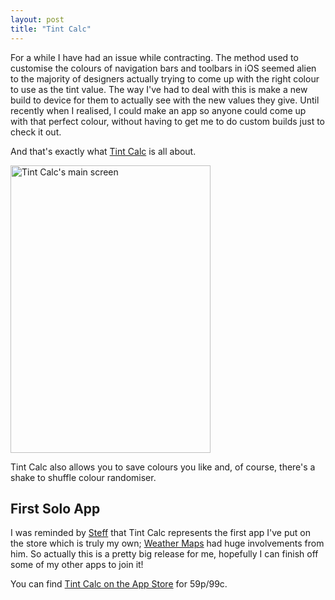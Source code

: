 ```yaml
---
layout: post
title: "Tint Calc"
---
```


For a while I have had an issue while contracting. The method used to customise the colours of navigation bars and toolbars in iOS seemed alien to the majority of designers actually trying to come up with the right colour to use as the tint value. The way I've had to deal with this is make a new build to device for them to actually see with the new values they give. Until recently when I realised, I could make an app so anyone could come up with that perfect colour, without having to get me to do custom builds just to check it out.

And that's exactly what [Tint Calc](http://dnl.tl/tintcalcapp) is all about.

<img class=" aligncenter" src="/images/tint-calc/1.0.png" alt="Tint Calc's main screen" width="320" height="460" />

Tint Calc also allows you to save colours you like and, of course, there's a shake to shuffle colour randomiser.

First Solo App
--------------

I was reminded by [Steff](http://steff.me) that Tint Calc represents the first app I've put on the store which is truly my own; [Weather Maps](http://www.weathermapsapp.com/) had huge involvements from him. So actually this is a pretty big release for me, hopefully I can finish off some of my other apps to join it!

You can find [Tint Calc on the App Store](http://dnl.tl/tintcalcapp) for 59p/99c.
